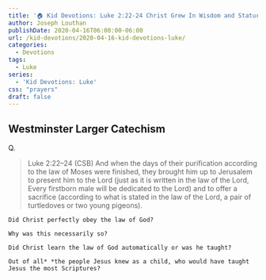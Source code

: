 ```yaml
---
title: '🏠 Kid Devotions: Luke 2:22-24 Christ Grew In Wisdom and Stature [Part 1]'
author: Joseph Louthan
publishDate: 2020-04-16T06:00:00-06:00
url: /kid-devotions/2020-04-16-kid-devotions-luke/
categories:
  - Devotions
tags:
  - Luke
series:
  - 'Kid Devotions: Luke'
css: "prayers"
draft: false
---
```


## Westminster Larger Catechism

Q.

>Luke 2:22–24 (CSB) And when the days of their purification according to the law of Moses were finished, they brought him up to Jerusalem to present him to the Lord  (just as it is written in the law of the Lord, Every firstborn male will be dedicated to the Lord)  and to offer a sacrifice (according to what is stated in the law of the Lord, a pair of turtledoves or two young pigeons).

```text
Did Christ perfectly obey the law of God?

Why was this necessarily so?

Did Christ learn the law of God automatically or was he taught?

Out of all* *the people Jesus knew as a child, who would have taught Jesus the most Scriptures?
```
